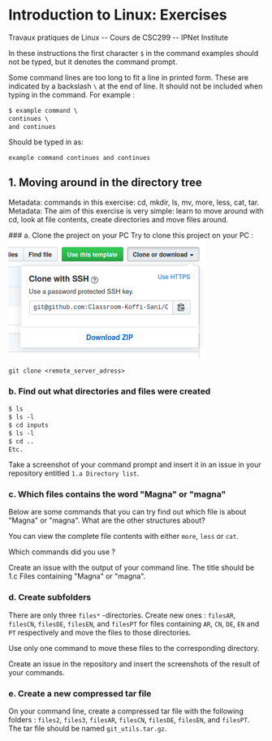 # Introduction to Linux: Exercises
Travaux pratiques de Linux -- Cours de CSC299 -- IPNet Institute

In these instructions the first character `$` in the command examples should not be typed, but it denotes the command prompt.

Some command lines are too long to fit a line in printed form. These are indicated by a backslash `\` at the end of line. It should not be included when typing in the command. For example : 

```
$ example command \
continues \
and continues
```
Should be typed in as:

```
example command continues and continues
```

## 1. Moving around in the directory tree
Metadata: commands in this exercise: cd, mkdir, ls, mv, more, less, cat, tar.
Metadata: The aim of this exercise is very simple: learn to move around with cd, look at file contents, create directories and move files around.

### a. Clone the project on your PC
Try to clone this project on your PC :
![Clone project on Github](assets/clone.png)

```
git clone <remote_server_adress>
```
### b. Find out what directories and files were created
```
$ ls
$ ls -l
$ cd inputs
$ ls -l
$ cd ..
Etc.
```
Take a screenshot of your command prompt and insert it in an issue in your repository entitled `1.a Directory list`.

### c. Which files contains the word "Magna" or "magna"
Below are some commands that you can try find out which file is about "Magna" or "magna". What are the other structures about?

You can view the complete file contents with either `more`, `less` or `cat`.

Which commands did you use ?

Create an issue with the output of your command line. The title should be 1.c Files containing "Magna" or "magna".

### d. Create subfolders
There are only three `files*` -directories. Create new ones : `filesAR`, `filesCN`,  `filesDE`, `filesEN`, and `filesPT` for files containing `AR`, `CN`, `DE`, `EN` and `PT` respectively and move the files to those directories. 

Use only one command to move these files to the corresponding directory.

Create an issue in the repository and insert the screenshots of the result of your commands.

### e. Create a new compressed tar file 
On your command line, create a compressed tar file with the following folders : `files2`, `files3`, `filesAR`, `filesCN`,  `filesDE`, `filesEN`, and `filesPT`. The tar file should be named `git_utils.tar.gz`.